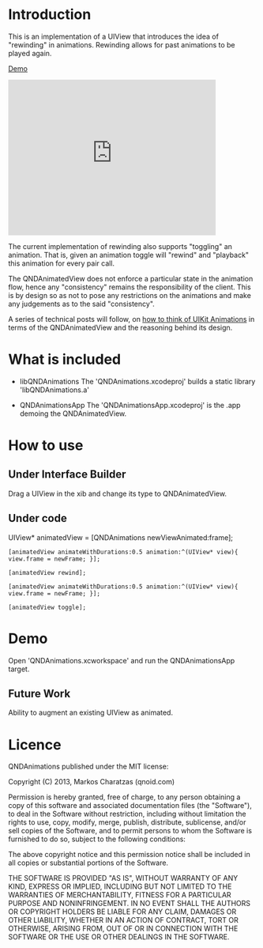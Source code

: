 # Introduction
This is an implementation of a UIView that introduces the idea of "rewinding" in animations. Rewinding allows for past animations to be played again.

[Demo][2]
<iframe width="420" height="315" src="http://www.youtube.com/embed/Y_OuP9mpfMY" frameborder="0" allowfullscreen></iframe>

The current implementation of rewinding also supports "toggling" an animation. That is, given an animation toggle will "rewind" and "playback" this animation for every pair call.

The QNDAnimatedView does not enforce a particular state in the animation flow, hence any "consistency" remains the responsibility of the client. This is by design so as not to pose any restrictions on the animations and make any judgements as to the said "consistency".

A series of technical posts will follow, on [how to think of UIKit Animations][1] in terms of the QNDAnimatedView and the reasoning behind its design.

# What is included

* libQNDAnimations
The 'QNDAnimations.xcodeproj' builds a static library 'libQNDAnimations.a'

* QNDAnimationsApp
The 'QNDAnimationsApp.xcodeproj' is the .app demoing the QNDAnimatedView.

# How to use

## Under Interface Builder
Drag a UIView in the xib and change its type to QNDAnimatedView.

## Under code

  UIView<QNDAnimatedView>* animatedView = [QNDAnimations newViewAnimated:frame];

	[animatedView animateWithDurations:0.5 animation:^(UIView* view){ view.frame = newFrame; }];

	[animatedView rewind];

	[animatedView animateWithDurations:0.5 animation:^(UIView* view){ view.frame = newFrame; }];

	[animatedView toggle];


# Demo

Open 'QNDAnimations.xcworkspace' and run the QNDAnimationsApp target.

## Future Work

Ability to augment an existing UIView as animated.

[1]: http://qnoid.com
[2]: http://www.youtube.com/watch?v=Y_OuP9mpfMY&feature=youtu.be

# Licence

QNDAnimations published under the MIT license:

Copyright (C) 2013, Markos Charatzas (qnoid.com)

Permission is hereby granted, free of charge, to any person obtaining a copy of this software and associated documentation files (the "Software"), to deal in the Software without restriction, including without limitation the rights to use, copy, modify, merge, publish, distribute, sublicense, and/or sell copies of the Software, and to permit persons to whom the Software is furnished to do so, subject to the following conditions:

The above copyright notice and this permission notice shall be included in all copies or substantial portions of the Software.

THE SOFTWARE IS PROVIDED "AS IS", WITHOUT WARRANTY OF ANY KIND, EXPRESS OR IMPLIED, INCLUDING BUT NOT LIMITED TO THE WARRANTIES OF MERCHANTABILITY, FITNESS FOR A PARTICULAR PURPOSE AND NONINFRINGEMENT. IN NO EVENT SHALL THE AUTHORS OR COPYRIGHT HOLDERS BE LIABLE FOR ANY CLAIM, DAMAGES OR OTHER LIABILITY, WHETHER IN AN ACTION OF CONTRACT, TORT OR OTHERWISE, ARISING FROM, OUT OF OR IN CONNECTION WITH THE SOFTWARE OR THE USE OR OTHER DEALINGS IN THE SOFTWARE.

